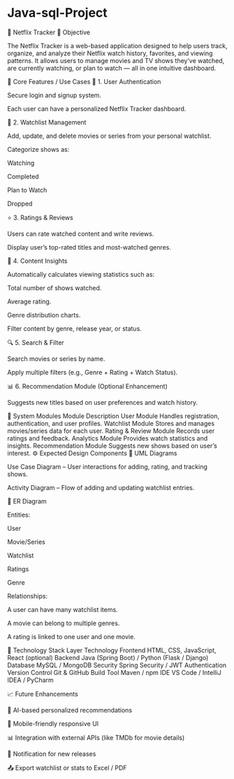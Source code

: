 # Java-sql-Project

🍿 Netflix Tracker
🧭 Objective

The Netflix Tracker is a web-based application designed to help users track, organize, and analyze their Netflix watch history, favorites, and viewing patterns.
It allows users to manage movies and TV shows they’ve watched, are currently watching, or plan to watch — all in one intuitive dashboard.

🧩 Core Features / Use Cases
🔐 1. User Authentication

Secure login and signup system.

Each user can have a personalized Netflix Tracker dashboard.

🎥 2. Watchlist Management

Add, update, and delete movies or series from your personal watchlist.

Categorize shows as:

Watching

Completed

Plan to Watch

Dropped

⭐ 3. Ratings & Reviews

Users can rate watched content and write reviews.

Display user’s top-rated titles and most-watched genres.

🧠 4. Content Insights

Automatically calculates viewing statistics such as:

Total number of shows watched.

Average rating.

Genre distribution charts.

Filter content by genre, release year, or status.

🔍 5. Search & Filter

Search movies or series by name.

Apply multiple filters (e.g., Genre + Rating + Watch Status).

📊 6. Recommendation Module (Optional Enhancement)

Suggests new titles based on user preferences and watch history.

🧱 System Modules
Module	Description
User Module	Handles registration, authentication, and user profiles.
Watchlist Module	Stores and manages movies/series data for each user.
Rating & Review Module	Records user ratings and feedback.
Analytics Module	Provides watch statistics and insights.
Recommendation Module	Suggests new shows based on user’s interest.
⚙️ Expected Design Components
🧩 UML Diagrams

Use Case Diagram – User interactions for adding, rating, and tracking shows.

Activity Diagram – Flow of adding and updating watchlist entries.

🧬 ER Diagram

Entities:

User

Movie/Series

Watchlist

Ratings

Genre

Relationships:

A user can have many watchlist items.

A movie can belong to multiple genres.

A rating is linked to one user and one movie.

🧰 Technology Stack
Layer	Technology
Frontend	HTML, CSS, JavaScript, React (optional)
Backend	Java (Spring Boot) / Python (Flask / Django)
Database	MySQL / MongoDB
Security	Spring Security / JWT Authentication
Version Control	Git & GitHub
Build Tool	Maven / npm
IDE	VS Code / IntelliJ IDEA / PyCharm

📈 Future Enhancements

🎯 AI-based personalized recommendations

📱 Mobile-friendly responsive UI

📊 Integration with external APIs (like TMDb for movie details)

🔔 Notification for new releases

📤 Export watchlist or stats to Excel / PDF
